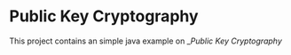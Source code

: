 Public Key Cryptography
=====================
This project contains an simple java example on __Public Key Cryptography_
